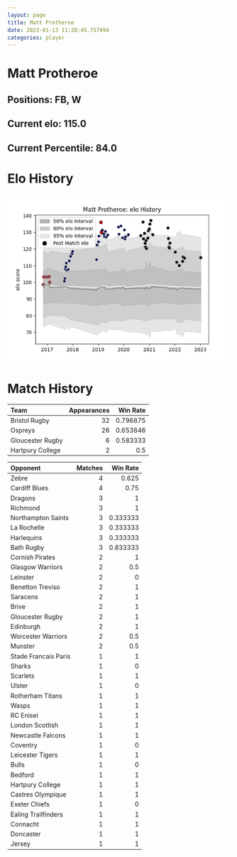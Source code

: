 ```yaml
---  
layout: page  
title: Matt Protheroe  
date: 2023-01-13 11:28:45.757494  
categories: player  
---
```

# Matt Protheroe

## Positions: FB, W

## Current elo: 115.0

## Current Percentile: 84.0

# Elo History


![elo history](history_MattProtheroe.png)
# Match History


| Team             |   Appearances |   Win Rate |
|:-----------------|--------------:|-----------:|
| Bristol Rugby    |            32 |   0.796875 |
| Ospreys          |            26 |   0.653846 |
| Gloucester Rugby |             6 |   0.583333 |
| Hartpury College |             2 |   0.5      |

| Opponent             |   Matches |   Win Rate |
|:---------------------|----------:|-----------:|
| Zebre                |         4 |   0.625    |
| Cardiff Blues        |         4 |   0.75     |
| Dragons              |         3 |   1        |
| Richmond             |         3 |   1        |
| Northampton Saints   |         3 |   0.333333 |
| La Rochelle          |         3 |   0.333333 |
| Harlequins           |         3 |   0.333333 |
| Bath Rugby           |         3 |   0.833333 |
| Cornish Pirates      |         2 |   1        |
| Glasgow Warriors     |         2 |   0.5      |
| Leinster             |         2 |   0        |
| Benetton Treviso     |         2 |   1        |
| Saracens             |         2 |   1        |
| Brive                |         2 |   1        |
| Gloucester Rugby     |         2 |   1        |
| Edinburgh            |         2 |   1        |
| Worcester Warriors   |         2 |   0.5      |
| Munster              |         2 |   0.5      |
| Stade Francais Paris |         1 |   1        |
| Sharks               |         1 |   0        |
| Scarlets             |         1 |   1        |
| Ulster               |         1 |   0        |
| Rotherham Titans     |         1 |   1        |
| Wasps                |         1 |   1        |
| RC Enisei            |         1 |   1        |
| London Scottish      |         1 |   1        |
| Newcastle Falcons    |         1 |   1        |
| Coventry             |         1 |   0        |
| Leicester Tigers     |         1 |   1        |
| Bulls                |         1 |   0        |
| Bedford              |         1 |   1        |
| Hartpury College     |         1 |   1        |
| Castres Olympique    |         1 |   1        |
| Exeter Chiefs        |         1 |   0        |
| Ealing Trailfinders  |         1 |   1        |
| Connacht             |         1 |   1        |
| Doncaster            |         1 |   1        |
| Jersey               |         1 |   1        |
